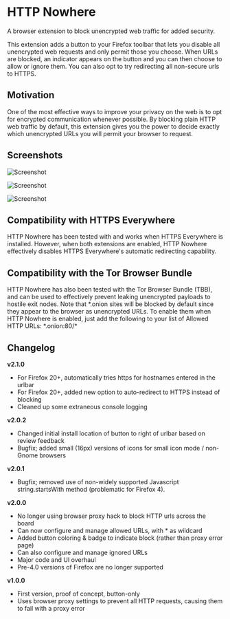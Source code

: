 HTTP Nowhere
============

A browser extension to block unencrypted web traffic for added security.

This extension adds a button to your Firefox toolbar that lets you disable all unencrypted web requests and only permit those you choose. When URLs are blocked, an indicator appears on the button and you can then choose to allow or ignore them. You can also opt to try redirecting all non-secure urls to HTTPS.

Motivation
--
One of the most effective ways to improve your privacy on the web is to opt for encrypted communication whenever possible. By blocking plain HTTP web traffic by default, this extension gives you the power to decide exactly which unencrypted URLs you will permit your browser to request.

Screenshots
--
![Screenshot](https://raw.github.com/cwilper/http-nowhere/master/screenshot-button-menu.png "HTTP Nowhere Screenshot: Button Menu")

![Screenshot](https://raw.github.com/cwilper/http-nowhere/master/screenshot-prefs-allowed.png "HTTP Nowhere Screenshot: Allowed URLs")

![Screenshot](https://raw.github.com/cwilper/http-nowhere/master/screenshot-prefs-ignored.png "HTTP Nowhere Screenshot: Ignored URLs")

Compatibility with HTTPS Everywhere
--
HTTP Nowhere has been tested with and works when HTTPS Everywhere is installed. However, when both extensions are enabled, HTTP Nowhere effectively disables HTTPS Everywhere's automatic redirecting capability.

Compatibility with the Tor Browser Bundle
--
HTTP Nowhere has also been tested with the Tor Browser Bundle (TBB), and can be used to effectively prevent leaking unencrypted payloads to hostile exit nodes. Note that \*.onion sites will be blocked by default since they appear to the browser as unencrypted URLs. To enable them when HTTP Nowhere is enabled, just add the following to your list of Allowed HTTP URLs: \*.onion:80/\*

Changelog
--
**v2.1.0**
- For Firefox 20+, automatically tries https for hostnames entered in the urlbar
- For Firefox 20+, added new option to auto-redirect to HTTPS instead of blocking
- Cleaned up some extraneous console logging

**v2.0.2**
- Changed initial install location of button to right of urlbar based on review feedback
- Bugfix; added small (16px) versions of icons for small icon mode / non-Gnome browsers

**v2.0.1**
- Bugfix; removed use of non-widely supported Javascript string.startsWith method (problematic for Firefox 4).

**v2.0.0**
- No longer using browser proxy hack to block HTTP urls across the board
- Can now configure and manage allowed URLs, with * as wildcard
- Added button coloring & badge to indicate block (rather than proxy error page)
- Can also configure and manage ignored URLs
- Major code and UI overhaul
- Pre-4.0 versions of Firefox are no longer supported

**v1.0.0**
- First version, proof of concept, button-only
- Uses browser proxy settings to prevent all HTTP requests, causing them to fail with a proxy error
